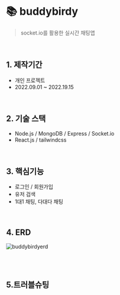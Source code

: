 # 📚 buddybirdy
> socket.io를 활용한 실시간 채팅앱   
> 

</br>

## 1. 제작기간
* 개인 프로젝트
* 2022.09.01 ~ 2022.19.15


</br>

## 2. 기술 스택
* Node.js / MongoDB / Express / Socket.io   
* React.js / tailwindcss

</br>

## 3. 핵심기능
* 로그인 / 회원가입   
* 유저 검색   
* 1대1 채팅, 다대다 채팅   


</br>

## 4. ERD
![buddybirdyerd](https://user-images.githubusercontent.com/99951752/191230309-3154b318-cb12-4d36-92fc-4cfebc117b0d.svg)

</br>


</br>

## 5.트러블슈팅
>  


</br>


